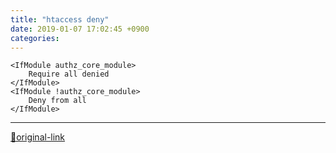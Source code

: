 ```yaml
---
title: "htaccess deny"
date: 2019-01-07 17:02:45 +0900
categories: 
---
```

  

    <IfModule authz_core_module>
        Require all denied
    </IfModule>
    <IfModule !authz_core_module>
        Deny from all
    </IfModule>





***
[🔗original-link](http://www.mins01.com/mh/tech/read/1236)